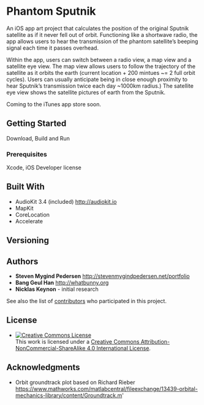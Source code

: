 # Phantom Sputnik

An iOS app art project that calculates the position of the original Sputnik satellite as if it never fell out of orbit. Functioning like a shortwave radio, the app allows users to hear the transmission of the phantom satellite’s beeping signal each time it passes overhead.

Within the app, users can switch between a radio view, a map view and a satellite eye view. The map view allows users to follow the trajectory of the satellite as it orbits the earth (current location + 200 mintues ~= 2 full orbit cycles). Users can usually anticipate being in close enough proximity to hear Sputnik’s transmission twice each day ~1000km radius.) The satellite eye view shows the satellite pictures of earth from the Sputnik. 

Coming to the iTunes app store soon.

## Getting Started

Download, Build and Run

### Prerequisites

Xcode, iOS Developer license

## Built With

* AudioKit 3.4 (included)  http://audiokit.io 
* MapKit 
* CoreLocation
* Accelerate 

## Versioning

## Authors

* **Steven Mygind Pedersen** http://stevenmygindpedersen.net/portfolio
* **Bang Geul Han** http://whatbunny.org
* **Nicklas Keynon** - initial research

See also the list of [contributors](https://github.com/banggeul/phantom-sputnik/contributors) who participated in this project.

## License

* <a rel="license" href="http://creativecommons.org/licenses/by-nc-sa/4.0/"><img alt="Creative Commons License" style="border-width:0" src="https://i.creativecommons.org/l/by-nc-sa/4.0/88x31.png" /></a><br />This work is licensed under a <a rel="license" href="http://creativecommons.org/licenses/by-nc-sa/4.0/">Creative Commons Attribution-NonCommercial-ShareAlike 4.0 International License</a>.

## Acknowledgments

* Orbit groundtrack plot based on Richard Rieber https://www.mathworks.com/matlabcentral/fileexchange/13439-orbital-mechanics-library/content/Groundtrack.m' 
